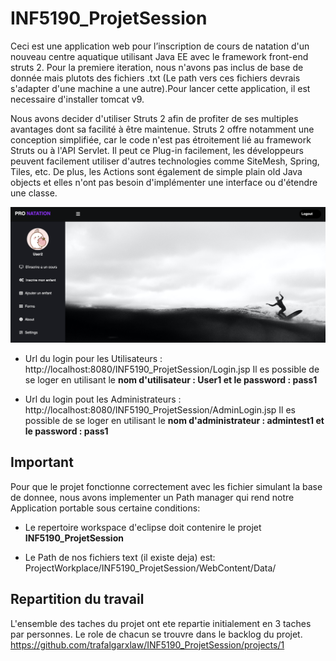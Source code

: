 # INF5190_ProjetSession

Ceci est une application web pour l’inscription de cours de natation d'un nouveau centre aquatique utilisant Java EE avec le framework front-end struts 2. Pour la premiere iteration, nous n'avons pas inclus de base de donnée mais plutots des fichiers .txt (Le path vers ces fichiers devrais s'adapter d'une machine a une autre).Pour lancer cette application, il est necessaire d'installer tomcat v9.

Nous avons decider d'utiliser Struts 2 afin de profiter de ses multiples avantages dont sa facilité à être maintenue. Struts 2 offre notamment une conception simplifiée, car le code n'est pas étroitement lié au framework Struts ou à l'API Servlet. Il peut ce Plug-in facilement, les développeurs peuvent facilement utiliser d'autres technologies comme SiteMesh, Spring, Tiles, etc. De plus, les Actions sont également de simple plain old Java objects et elles n'ont pas besoin d'implémenter une interface ou d'étendre une classe. 

![preview](/preview.png)


- Url du login pour les Utilisateurs : http://localhost:8080/INF5190_ProjetSession/Login.jsp Il es possible de se loger en utilisant le **nom d'utilisateur : User1 et le password : pass1**

 - Url du login pout les Administrateurs : http://localhost:8080/INF5190_ProjetSession/AdminLogin.jsp Il es possible de se loger en utilisant le **nom d'administrateur : admintest1 et le password : pass1**

## Important

Pour que le projet fonctionne correctement avec les fichier simulant la base de donnee, nous avons implementer un Path manager qui rend notre Application portable sous certaine conditions:

- Le repertoire workspace d'eclipse doit contenire le projet **INF5190_ProjetSession**

- Le Path de nos fichiers text (il existe deja) est: ProjectWorkplace/INF5190_ProjetSession/WebContent/Data/

## Repartition du travail

L'ensemble des taches du projet ont ete repartie initialement en 3 taches par personnes. Le role de chacun se trouvre dans le backlog du projet.
https://github.com/trafalgarxlaw/INF5190_ProjetSession/projects/1


